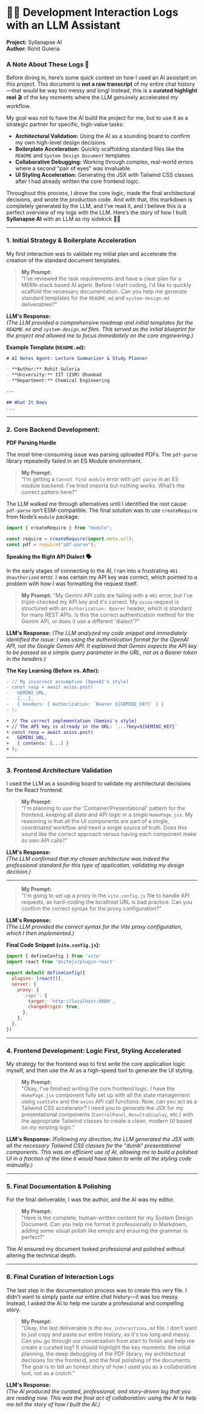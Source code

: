 # 🧑‍💻 Development Interaction Logs with an LLM Assistant

**Project:** Syllanapse AI  
**Author:** Rohit Guleria  

### **A Note About These Logs 👋**

Before diving in, here’s some quick context on how I used an AI assistant on this project. This document is **not a raw transcript** of my entire chat history—that would be way too messy and long! Instead, this is a **curated highlight reel** 🎬 of the key moments where the LLM genuinely accelerated my workflow.

My goal was not to have the AI build the project for me, but to use it as a strategic partner for specific, high-value tasks:
* **Architectural Validation:** Using the AI as a sounding board to confirm my own high-level design decisions.
* **Boilerplate Acceleration:** Quickly scaffolding standard files like the `README` and `System Design Document` templates.
* **Collaborative Debugging:** Working through complex, real-world errors where a second "pair of eyes" was invaluable.
* **UI Styling Acceleration:** Generating the JSX with Tailwind CSS classes after I had already written the core frontend logic.

Throughout this process, I drove the core logic, made the final architectural decisions, and wrote the production code. And with that, this markdown is completely generated by the LLM, and I've read it, and I believe this is a perfect overview of my logs with the LLM. Here’s the story of how I built **Syllanapse AI** with an LLM as my sidekick 🤝🚀

---

### **1. Initial Strategy & Boilerplate Acceleration**

My first interaction was to validate my initial plan and accelerate the creation of the standard document templates.

> **My Prompt:**  
> "I've reviewed the task requirements and have a clear plan for a MERN-stack based AI agent. Before I start coding, I'd like to quickly scaffold the necessary documentation. Can you help me generate standard templates for the `README.md` and `system-design.md` deliverables?"

**LLM's Response:**  
*(The LLM provided a comprehensive roadmap and initial templates for the `README.md` and `system-design.md` files. This served as the initial blueprint for the project and allowed me to focus immediately on the core engineering.)*

**Example Template (`README.md`):**
```markdown
# AI Notes Agent: Lecture Summarizer & Study Planner

- **Author:** Rohit Guleria  
- **University:** IIT (ISM) Dhanbad  
- **Department:** Chemical Engineering  

---

## What It Does
...
```
---
### **2. Core Backend Development:**
**PDF Parsing Hurdle**

The most time-consuming issue was parsing uploaded PDFs. The `pdf-parse` library repeatedly failed in an ES Module environment.

> **My Prompt:**  
> “I’m getting a `Cannot find module` error with `pdf-parse` in an ES module backend. I’ve tried imports but nothing works. What’s the correct pattern here?”

The LLM walked me through alternatives until I identified the root cause: `pdf-parse` isn’t ESM-compatible. The final solution was to use `createRequire` from Node’s `module` package:

```javascript
import { createRequire } from "module";

const require = createRequire(import.meta.url);
const pdf = require("pdf-parse");
```

**Speaking the Right API Dialect 🗣️**


In the early stages of connecting to the AI, I ran into a frustrating `401 Unauthorized` error. I was certain my API key was correct, which pointed to a problem with how I was formatting the request itself.

> **My Prompt:**
> "My Gemini API calls are failing with a `401` error, but I've triple-checked my API key and it's correct. My `axios` request is structured with an `Authorization: Bearer` header, which is standard for many REST APIs. Is this the correct authentication method for the Gemini API, or does it use a different 'dialect'?"

**LLM's Response:**
*(The LLM analyzed my code snippet and immediately identified the issue: I was using the authentication format for the OpenAI API, not the Google Gemini API. It explained that Gemini expects the API key to be passed as a simple query parameter in the URL, not as a Bearer token in the headers.)*

**The Key Learning (Before vs. After):**
```diff
- // My incorrect assumption (OpenAI's style)
- const resp = await axios.post(
-   GEMINI_URL,
-   {...},
-   { headers: { Authorization: `Bearer ${GEMINI_KEY}` } }
- );

+ // The correct implementation (Gemini's style)
+ // The API key is already in the URL: `...?key=${GEMINI_KEY}`
+ const resp = await axios.post(
+   GEMINI_URL,
+   { contents: [...] }
+ );
```
---

### **3. Frontend Architecture Validation**

I used the LLM as a sounding board to validate my architectural decisions for the React frontend.

> **My Prompt:**  
> "I'm planning to use the 'Container/Presentational' pattern for the frontend, keeping all state and API logic in a single `HomePage.jsx`. My reasoning is that all the UI components are part of a single, coordinated workflow and need a single source of truth. Does this sound like the correct approach versus having each component make its own API calls?"

**LLM's Response:**  
*(The LLM confirmed that my chosen architecture was indeed the professional standard for this type of application, validating my design decision.)*

---

> **My Prompt:**  
> "I'm going to set up a proxy in the `vite.config.js` file to handle API requests, as hard-coding the localhost URL is bad practice. Can you confirm the correct syntax for the proxy configuration?"

**LLM's Response:**  
*(The LLM provided the correct syntax for the Vite proxy configuration, which I then implemented.)*

**Final Code Snippet (`vite.config.js`):**
```javascript
import { defineConfig } from 'vite'
import react from '@vitejs/plugin-react'

export default defineConfig({
  plugins: [react()],
  server: {
    proxy: {
      '/api': {
        target: 'http://localhost:8000',
        changeOrigin: true,
      },
    },
  },
})
```
---

### **4. Frontend Development: Logic First, Styling Accelerated**

My strategy for the frontend was to first write the core application logic myself, and then use the AI as a high-speed tool to generate the UI styling.

> **My Prompt:**  
> "Okay, I've finished writing the core frontend logic. I have the `HomePage.jsx` component fully set up with all the state management using `useState` and the `axios` API call functions. Now, can you act as a Tailwind CSS accelerator? I need you to generate the JSX for my presentational components (`ControlPanel`, `ResultsDisplay`, etc.) with the appropriate Tailwind classes to create a clean, modern UI based on my existing logic."

**LLM's Response:** 
*(Following my direction, the LLM generated the JSX with all the necessary Tailwind CSS classes for the "dumb" presentational components. This was an efficient use of AI, allowing me to build a polished UI in a fraction of the time it would have taken to write all the styling code manually.)*

---
### **5. Final Documentation & Polishing**

For the final deliverable, I was the author, and the AI was my editor.

> **My Prompt:**  
> "Here is the complete, human-written content for my System Design Document. Can you help me format it professionally in Markdown, adding some visual polish like emojis and ensuring the grammar is perfect?"

The AI ensured my document looked professional and polished without altering the technical depth.

---

### **6. Final Curation of Interaction Logs**

The last step in the documentation process was to create this very file. I didn’t want to simply paste our entire chat history—it was too messy. Instead, I asked the AI to help me curate a professional and compelling story.

> **My Prompt:**  
> "Okay, the last deliverable is the `dev_interactions.md` file. I don't want to just copy and paste our entire history, as it's too long and messy. Can you go through our conversation from start to finish and help me create a curated log? It should highlight the key moments: the initial planning, the deep debugging of the PDF library, my architectural decisions for the frontend, and the final polishing of the documents. The goal is to tell an honest story of how I used you as a collaborative tool, not as a crutch."

**LLM's Response:**  
*(The AI produced the curated, professional, and story-driven log that you are reading now. This was the final act of collaboration: using the AI to help me tell the story of how I built the AI.)*
